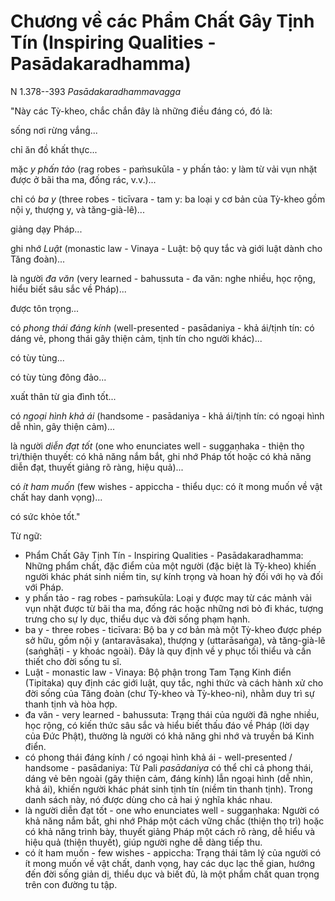 # Chương về các Phẩm Chất Gây Tịnh Tín (Inspiring Qualities - Pasādakaradhamma)

N 1.378--393 *Pasādakaradhammavagga*

"Này các Tỳ-kheo, chắc chắn đây là những điều đáng có, đó là:

sống nơi rừng vắng...

chỉ ăn đồ khất thực...

mặc *y phấn tảo* (rag robes - paṁsukūla - y phấn tảo: y làm từ vải vụn nhặt được ở bãi tha ma, đống rác, v.v.)...

chỉ có *ba y* (three robes - ticīvara - tam y: ba loại y cơ bản của Tỳ-kheo gồm nội y, thượng y, và tăng-già-lê)...

giảng dạy Pháp...

ghi nhớ *Luật* (monastic law - Vinaya - Luật: bộ quy tắc và giới luật dành cho Tăng đoàn)...

là người *đa văn* (very learned - bahussuta - đa văn: nghe nhiều, học rộng, hiểu biết sâu sắc về Pháp)...

được tôn trọng...

có *phong thái đáng kính* (well-presented - pasādaniya - khả ái/tịnh tín: có dáng vẻ, phong thái gây thiện cảm, tịnh tín cho người khác)...

có tùy tùng...

có tùy tùng đông đảo...

xuất thân từ gia đình tốt...

có *ngoại hình khả ái* (handsome - pasādaniya - khả ái/tịnh tín: có ngoại hình dễ nhìn, gây thiện cảm)...

là người *diễn đạt tốt* (one who enunciates well - suggaṇhaka - thiện thọ trì/thiện thuyết: có khả năng nắm bắt, ghi nhớ Pháp tốt hoặc có khả năng diễn đạt, thuyết giảng rõ ràng, hiệu quả)...

có *ít ham muốn* (few wishes - appiccha - thiểu dục: có ít mong muốn về vật chất hay danh vọng)...

có sức khỏe tốt."

<!--pg-->
Từ ngữ:
- Phẩm Chất Gây Tịnh Tín - Inspiring Qualities - Pasādakaradhamma: Những phẩm chất, đặc điểm của một người (đặc biệt là Tỳ-kheo) khiến người khác phát sinh niềm tin, sự kính trọng và hoan hỷ đối với họ và đối với Pháp.
- y phấn tảo - rag robes - paṁsukūla: Loại y được may từ các mảnh vải vụn nhặt được từ bãi tha ma, đống rác hoặc những nơi bỏ đi khác, tượng trưng cho sự ly dục, thiểu dục và đời sống phạm hạnh.
- ba y - three robes - ticīvara: Bộ ba y cơ bản mà một Tỳ-kheo được phép sở hữu, gồm nội y (antaravāsaka), thượng y (uttarāsaṅga), và tăng-già-lê (saṅghāṭi - y khoác ngoài). Đây là quy định về y phục tối thiểu và cần thiết cho đời sống tu sĩ.
- Luật - monastic law - Vinaya: Bộ phận trong Tam Tạng Kinh điển (Tipitaka) quy định các giới luật, quy tắc, nghi thức và cách hành xử cho đời sống của Tăng đoàn (chư Tỳ-kheo và Tỳ-kheo-ni), nhằm duy trì sự thanh tịnh và hòa hợp.
- đa văn - very learned - bahussuta: Trạng thái của người đã nghe nhiều, học rộng, có kiến thức sâu sắc và hiểu biết thấu đáo về Pháp (lời dạy của Đức Phật), thường là người có khả năng ghi nhớ và truyền bá Kinh điển.
- có phong thái đáng kính / có ngoại hình khả ái - well-presented / handsome - pasādaniya: Từ Pali *pasādaniya* có thể chỉ cả phong thái, dáng vẻ bên ngoài (gây thiện cảm, đáng kính) lẫn ngoại hình (dễ nhìn, khả ái), khiến người khác phát sinh tịnh tín (niềm tin thanh tịnh). Trong danh sách này, nó được dùng cho cả hai ý nghĩa khác nhau.
- là người diễn đạt tốt - one who enunciates well - suggaṇhaka: Người có khả năng nắm bắt, ghi nhớ Pháp một cách vững chắc (thiện thọ trì) hoặc có khả năng trình bày, thuyết giảng Pháp một cách rõ ràng, dễ hiểu và hiệu quả (thiện thuyết), giúp người nghe dễ dàng tiếp thu.
- có ít ham muốn - few wishes - appiccha: Trạng thái tâm lý của người có ít mong muốn về vật chất, danh vọng, hay các dục lạc thế gian, hướng đến đời sống giản dị, thiểu dục và biết đủ, là một phẩm chất quan trọng trên con đường tu tập.